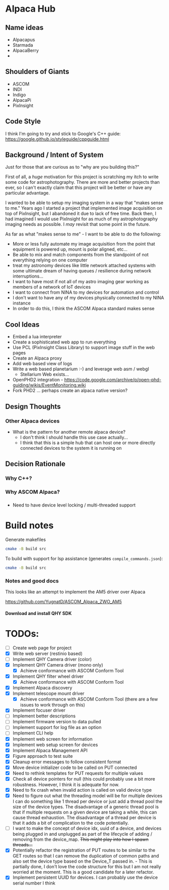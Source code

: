 # Alpaca Hub

## Name ideas
- Alpacapus
- Starmada
- AlpacaBerry
-

## Shoulders of Giants
- ASCOM
- INDI
- Indigo
- AlpacaPi
- PixInsight

## Code Style
I think I'm going to try and stick to Google's C++ guide:
https://google.github.io/styleguide/cppguide.html

## Background / Intent of System
Just for those that are curious as to "why are you building this?"

First of all, a *huge* motivation for this project is scratching my
itch to write some code for astrophotography. There are more and better
projects than ever, so I can't exactly claim that this project will
be better or have any particular advantage.

I wanted to be able to setup my imaging system in a way that "makes
sense to me." Years ago I started a project that implemented image
acquisition on top of PixInsight, but I abandoned it due to lack of
free time. Back then, I had imagined I would use PixInsight for as
much of my astrophotography imaging needs as possible. I _may_ revisit
that some point in the future.

As far as what "makes sense to me" - I want to be able to do the
following:
- More or less fully automate my image acquisition from the point that
  equipment is powered up, mount is polar aligned, etc...
- Be able to mix and match components from the standpoint of not
  everything relying on one computer
- treat my astronomy devices like little network attached systems with
  some ultimate dream of having queues / resilience during network
  interruptions...
- I want to have most if not all of my astro imaging gear working as
   members of a network of IoT devices
- I want to connect from NINA to my devices for automation and control
- I don't want to have any of my devices physically connected to my
  NINA instance
- In order to do this, I think the ASCOM Alpaca standard makes sense

## Cool Ideas
- Embed a lua interpreter
- Create a sophisticated web app to run everything
- Use PCL (PixInsight Class Library) to support image stuff in the web pages
- Create an Alpaca proxy
- Add web based view of logs
- Write a web based planetarium :-) and leverage web asm / webgl
  - Stellarium Web exists...
- OpenPHD2 integration - https://code.google.com/archive/p/open-phd-guiding/wikis/EventMonitoring.wiki
- Fork PHD2 ... perhaps create an alpaca native version?

## Design Thoughts

### Other Alpaca devices
- What is the pattern for another remote alpaca device?
  - I don't think I should handle this use case actually...
  - I think that this is a simple hub that can host one or more
    directly connected devices to the system it is running on

## Decision Rationale

### Why C++?

### Why ASCOM Alpaca?

###

- Need to have device level locking / multi-threaded support

# Build notes


Generate makefiles
``` bash
cmake -B build src
```

To build with support for lsp assistance (generates `compile_commands.json`):
``` bash
cmake -B build src
```

### Notes and good docs

This looks like an attempt to implement the AM5 driver over Alpaca

https://github.com/YugnatD/ASCOM_Alpaca_ZWO_AM5


#### Download and install QHY SDK


# TODOs:
 - [ ] Create web page for project
 - [x] Write web server (restinio based)
 - [ ] Implement QHY Camera driver (color)
 - [x] Implement QHY Camera driver (mono only)
    - [x] Achieve conformance with ASCOM Conform Tool
 - [x] Implement QHY filter wheel driver
   - [x] Achieve conformance with ASCOM Conform Tool
 - [x] Implement Alpaca discovery
 - [x] Implement telescope mount driver
    - [x] Achieve conformance with ASCOM Conform Tool (there are a few issues to
      work through on this)
 - [x] Implement focuser driver
 - [ ] Implement better descriptions
 - [ ] Implement firmware version to data pulled
 - [ ] Implement support for log file as an option
 - [ ] Implement CLI help
 - [x] Implement web screen for information
 - [x] Implement web setup screen for devices
 - [x] Implement Alpaca Management API
 - [x] Figure approach to test suite
 - [x] Cleanup error messages to follow consistent format
 - [x] Move device initializer code to be called on PUT connected
 - [x] Need to rethink templates for PUT requests for multiple values
 - [x] Check all device pointers for null (this could probably use a bit more
       robustness. However, I think it is adequate for now.
 - [x] Need to fix crash when invalid action is called on valid device type
 - [x] Need to figure out what the threading model will be for multiple devices
       I can do something like 1 thread per device or just add a thread pool the
       size of the device types. The disadvantage of a generic thread pool
       is that if multiple requests on a given device are taking a while, this
       can cause thread exhaustion. The disadvantage of a thread per device is
       that it adds a bit of complication to the code potentially.
 - [ ] I want to make the concept of device idx, uuid of a device, and
       devices being plugged in and unplugged as part of the lifecycle
       of adding / removing from the device_map. ~~This might play into
       how I spawn threads...~~
 - [x] Potentially refactor the registration of PUT routes to be similar to the
       GET routes so that I can remove the duplication of common paths
       and also set the device type based on the Device_T passed in.
       - This is partially done, I don't love the code structure for this
         but I am not really worried at the moment. This is a good candidate
         for a later refactor.
 - [x] Implement persistent UUID for devices. I can probably use the
       device serial number I think
